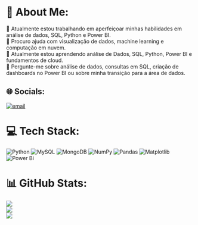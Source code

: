 # 💫 About Me:
🔭 Atualmente estou trabalhando em aperfeiçoar minhas habilidades em análise de dados, SQL, Python e Power BI.<br>🤝 Procuro ajuda com visualização de dados, machine learning e computação em nuvem.<br>🌱 Atualmente estou aprendendo análise de Dados, SQL, Python, Power BI e fundamentos de cloud.<br>💬 Pergunte-me sobre análise de dados, consultas em SQL, criação de dashboards no Power BI ou sobre minha transição para a área de dados.


## 🌐 Socials:
[![email](https://img.shields.io/badge/Email-D14836?logo=gmail&logoColor=white)](mailto:leticiavsandrade@gmail.com) 

# 💻 Tech Stack:
![Python](https://img.shields.io/badge/python-3670A0?style=for-the-badge&logo=python&logoColor=ffdd54) ![MySQL](https://img.shields.io/badge/mysql-4479A1.svg?style=for-the-badge&logo=mysql&logoColor=white) ![MongoDB](https://img.shields.io/badge/MongoDB-%234ea94b.svg?style=for-the-badge&logo=mongodb&logoColor=white) ![NumPy](https://img.shields.io/badge/numpy-%23013243.svg?style=for-the-badge&logo=numpy&logoColor=white) ![Pandas](https://img.shields.io/badge/pandas-%23150458.svg?style=for-the-badge&logo=pandas&logoColor=white) ![Matplotlib](https://img.shields.io/badge/Matplotlib-%23ffffff.svg?style=for-the-badge&logo=Matplotlib&logoColor=black) ![Power Bi](https://img.shields.io/badge/power_bi-F2C811?style=for-the-badge&logo=powerbi&logoColor=black)
# 📊 GitHub Stats:
![](https://github-readme-stats.vercel.app/api?username=LeticiaAndrade16&theme=dracula&hide_border=false&include_all_commits=false&count_private=false)<br/>
![](https://nirzak-streak-stats.vercel.app/?user=LeticiaAndrade16&theme=dracula&hide_border=false)<br/>
![](https://github-readme-stats.vercel.app/api/top-langs/?username=LeticiaAndrade16&theme=dracula&hide_border=false&include_all_commits=false&count_private=false&layout=compact)

<!-- Proudly created with GPRM ( https://gprm.itsvg.in ) -->
